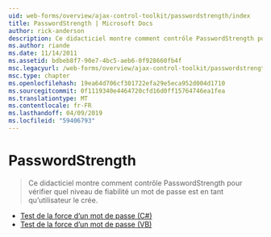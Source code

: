 ```yaml
---
uid: web-forms/overview/ajax-control-toolkit/passwordstrength/index
title: PasswordStrength | Microsoft Docs
author: rick-anderson
description: Ce didacticiel montre comment contrôle PasswordStrength pour vérifier quel niveau de fiabilité un mot de passe est en tant qu’utilisateur le crée.
ms.author: riande
ms.date: 11/14/2011
ms.assetid: bdbeb8f7-90e7-4bc5-aeb6-0f928660fb4f
msc.legacyurl: /web-forms/overview/ajax-control-toolkit/passwordstrength
msc.type: chapter
ms.openlocfilehash: 19ea64d706cf301722efa29e5eca952d004d1710
ms.sourcegitcommit: 0f1119340e4464720cfd16d0ff15764746ea1fea
ms.translationtype: MT
ms.contentlocale: fr-FR
ms.lasthandoff: 04/09/2019
ms.locfileid: "59406793"
---
```

# <a name="passwordstrength"></a>PasswordStrength

> Ce didacticiel montre comment contrôle PasswordStrength pour vérifier quel niveau de fiabilité un mot de passe est en tant qu’utilisateur le crée.


- [Test de la force d’un mot de passe (C#)](testing-the-strength-of-a-password-cs.md)
- [Test de la force d’un mot de passe (VB)](testing-the-strength-of-a-password-vb.md)
